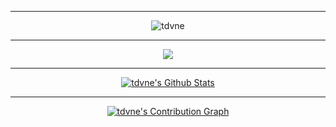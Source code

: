 <div align="center">
  
---
  
![tdvne](https://user-images.githubusercontent.com/10477602/167680547-9d36aea3-a185-44d1-8456-16744dafef6b.png)
  
---

![](https://komarev.com/ghpvc/?username=tdvne&style=plastic&color=blueviolet)

---

<a href="https://github.com/tdvne">
  <img align="center" src="https://github-readme-stats.vercel.app/api?username=tdvne&show_icons=true&hide=contribs,prs&cache_seconds=86400&theme=midnight-purple" alt="tdvne's Github Stats" />
</a>
  
---

[![tdvne's Contribution Graph](https://activity-graph.herokuapp.com/graph?username=tdvne&theme=xcode)](https://github.com/tdvne)
